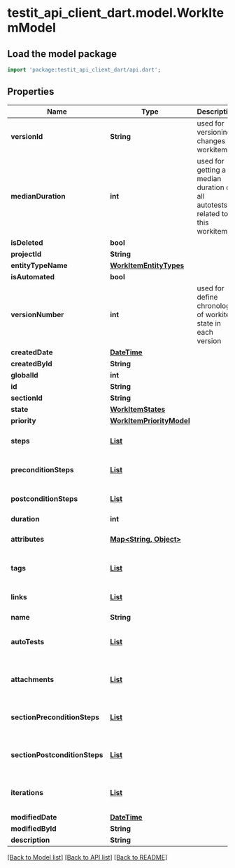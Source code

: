 # testit_api_client_dart.model.WorkItemModel

## Load the model package
```dart
import 'package:testit_api_client_dart/api.dart';
```

## Properties
Name | Type | Description | Notes
------------ | ------------- | ------------- | -------------
**versionId** | **String** | used for versioning changes in workitem | 
**medianDuration** | **int** | used for getting a median duration of all autotests related to this workitem | 
**isDeleted** | **bool** |  | 
**projectId** | **String** |  | 
**entityTypeName** | [**WorkItemEntityTypes**](WorkItemEntityTypes.md) |  | 
**isAutomated** | **bool** |  | 
**versionNumber** | **int** | used for define chronology of workitem state in each version | 
**createdDate** | [**DateTime**](DateTime.md) |  | 
**createdById** | **String** |  | 
**globalId** | **int** |  | 
**id** | **String** |  | 
**sectionId** | **String** |  | 
**state** | [**WorkItemStates**](WorkItemStates.md) |  | 
**priority** | [**WorkItemPriorityModel**](WorkItemPriorityModel.md) |  | 
**steps** | [**List<StepModel>**](StepModel.md) |  | [default to const []]
**preconditionSteps** | [**List<StepModel>**](StepModel.md) |  | [default to const []]
**postconditionSteps** | [**List<StepModel>**](StepModel.md) |  | [default to const []]
**duration** | **int** |  | 
**attributes** | [**Map<String, Object>**](Object.md) |  | [default to const {}]
**tags** | [**List<TagPutModel>**](TagPutModel.md) |  | [default to const []]
**links** | [**List<LinkModel>**](LinkModel.md) |  | [default to const []]
**name** | **String** |  | 
**autoTests** | [**List<AutoTestModel>**](AutoTestModel.md) |  | [optional] [default to const []]
**attachments** | [**List<AttachmentModel>**](AttachmentModel.md) |  | [optional] [default to const []]
**sectionPreconditionSteps** | [**List<StepModel>**](StepModel.md) |  | [optional] [default to const []]
**sectionPostconditionSteps** | [**List<StepModel>**](StepModel.md) |  | [optional] [default to const []]
**iterations** | [**List<IterationModel>**](IterationModel.md) |  | [optional] [default to const []]
**modifiedDate** | [**DateTime**](DateTime.md) |  | [optional] 
**modifiedById** | **String** |  | [optional] 
**description** | **String** |  | [optional] 

[[Back to Model list]](../README.md#documentation-for-models) [[Back to API list]](../README.md#documentation-for-api-endpoints) [[Back to README]](../README.md)


